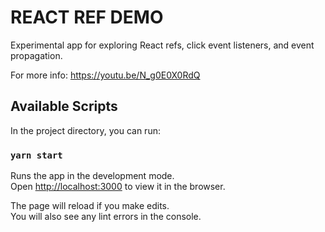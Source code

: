# REACT REF DEMO

Experimental app for exploring React refs, click event listeners, and event propagation.

For more info: https://youtu.be/N_g0E0X0RdQ

## Available Scripts

In the project directory, you can run:

### `yarn start`

Runs the app in the development mode.<br />
Open [http://localhost:3000](http://localhost:3000) to view it in the browser.

The page will reload if you make edits.<br />
You will also see any lint errors in the console.
